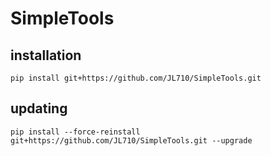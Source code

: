 # SimpleTools

## installation
`pip install git+https://github.com/JL710/SimpleTools.git`
## updating
`pip install --force-reinstall git+https://github.com/JL710/SimpleTools.git --upgrade`
